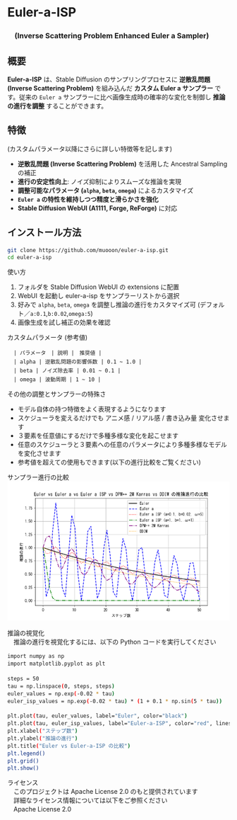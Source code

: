 # Euler-a-ISP  
### 　(Inverse Scattering Problem Enhanced Euler a Sampler)

## 概要
**Euler-a-ISP** は、Stable Diffusion のサンプリングプロセスに **逆散乱問題 (Inverse Scattering Problem)** を組み込んだ **カスタム Euler a サンプラー** です。従来の `Euler a` サンプラーに比べ画像生成時の確率的な変化を制御し **推論の進行を調整** することができます。

## 特徴
(カスタムパラメータ以降にさらに詳しい特徴等を記します)  
- **逆散乱問題 (Inverse Scattering Problem)** を活用した Ancestral Sampling の補正  
- **進行の安定性向上**: ノイズ抑制によりスムーズな推論を実現  
- **調整可能なパラメータ (`alpha`, `beta`, `omega`)** によるカスタマイズ  
- **`Euler a` の特性を維持しつつ精度と滑らかさを強化**  
- **Stable Diffusion WebUI (A1111, Forge, ReForge)** に対応

## インストール方法
```bash
git clone https://github.com/muooon/euler-a-isp.git
cd euler-a-isp
```
使い方  
1. 	フォルダを Stable Diffusion WebUI の extensions に配置  
2. 	WebUI を起動し euler-a-isp をサンプラーリストから選択  
3. 	好みで `alpha`, `beta`, `omega` を調整し推論の進行をカスタマイズ可 (デフォルト／`a:0.1`,`b:0.02`,`omega:5`)  
4. 	画像生成を試し補正の効果を確認  

カスタムパラメータ (参考値)  

　`| パラメータ　| 説明 |　推奨値 |`   
　`| alpha | 逆散乱問題の影響係数 | 0.1 ~ 1.0 |`   
　`| beta | ノイズ除去率 | 0.01 ~ 0.1 |`   
　`| omega | 波動周期 | 1 ~ 10 |`   

その他の調整とサンプラーの特殊さ  

- モデル自体の持つ特徴をよく表現するようになります  
- スケジューラを変えるだけでも アニメ感 / リアル感 / 書き込み量 変化させます  
- ３要素を任意値にするだけで多種多様な変化を起こせます  
- 任意のスケジューラと３要素への任意のパラメータにより多種多様なモデルを変化させます  
- 参考値を超えての使用もできます(以下の進行比較をご覧ください)  

サンプラー進行の比較  
![image01](https://github.com/muooon/euler-a-isp/blob/main/ISP-EulerA-GRAF-02GEN-hikaku02.png)

推論の視覚化  
　推論の進行を視覚化するには、以下の Python コードを実行してください  
```bash
import numpy as np
import matplotlib.pyplot as plt

steps = 50
tau = np.linspace(0, steps, steps)
euler_values = np.exp(-0.02 * tau)
euler_isp_values = np.exp(-0.02 * tau) * (1 + 0.1 * np.sin(5 * tau))

plt.plot(tau, euler_values, label="Euler", color="black")
plt.plot(tau, euler_isp_values, label="Euler-a-ISP", color="red", linestyle="--")
plt.xlabel("ステップ数")
plt.ylabel("推論の進行")
plt.title("Euler vs Euler-a-ISP の比較")
plt.legend()
plt.grid()
plt.show()
```
ライセンス  
　このプロジェクトは Apache License 2.0 のもと提供されています  
　詳細なライセンス情報については以下をご参照ください  
　Apache License 2.0
